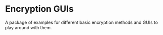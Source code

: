 # Encryption GUIs

A package of examples for different basic encryption methods and GUIs to play around with them.